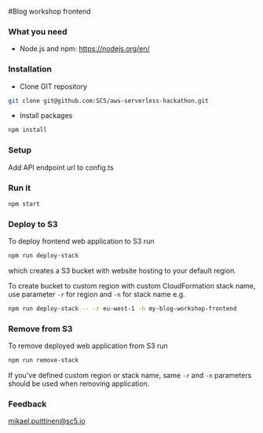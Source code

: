 #Blog workshop frontend

### What you need
* Node.js and npm: https://nodejs.org/en/


### Installation
* Clone GIT repository
```bash
git clone git@github.com:SC5/aws-serverless-hackathon.git
```
* Install packages
```bash
npm install
```

### Setup
Add API endpoint url to config.ts

### Run it
```bash
npm start
```

### Deploy to S3
To deploy frontend web application to S3 run
```bash
npm run deploy-stack
```
which creates a S3 bucket with website hosting to your default region.

To create bucket to custom region with custom CloudFormation stack name, 
use parameter `-r` for region and `-n` for stack name e.g.

```bash
npm run deploy-stack -- -r eu-west-1 -n my-blog-workshop-frontend
```

### Remove from S3
To remove deployed web application from S3 run 

```bash
npm run remove-stack
```

If you've defined custom region or stack name, same `-r` and `-n` parameters
should be used when removing application.

### Feedback
mikael.puittinen@sc5.io